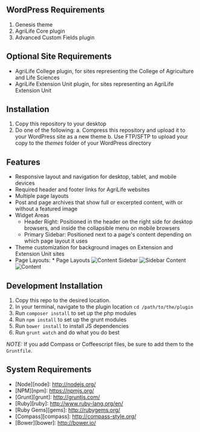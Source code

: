 ## WordPress Requirements

1. Genesis theme
2. AgriLife Core plugin
3. Advanced Custom Fields plugin

## Optional Site Requirements

* AgriLife College plugin, for sites representing the College of Agriculture and Life Sciences
* AgriLife Extension Unit plugin, for sites representing an AgriLife Extension Unit
 
## Installation

1. Copy this repository to your desktop
2. Do one of the following:
    a. Compress this repository and upload it to your WordPress site as a new theme
    b. Use FTP/SFTP to upload your copy to the *themes* folder of your WordPress directory

## Features

* Responsive layout and navigation for desktop, tablet, and mobile devices
* Required header and footer links for AgriLife websites
* Multiple page layouts
* Post and page archives that show full or excerpted content, with or without a featured image
* Widget Areas
    * Header Right: Positioned in the header on the right side for desktop browsers, and inside the collapsible menu on mobile browsers
    * Primary Sidebar: Positioned next to a page's content depending on which page layout it uses
* Theme customization for background images on Extension and Extension Unit sites
* Page Layouts: * Page Layouts
![Content Sidebar](http://agrilife.org/fishnutrition/wp-content/themes/genesis/lib/admin/images/layouts/cs.gif)
![Sidebar Content](http://agrilife.org/fishnutrition/wp-content/themes/genesis/lib/admin/images/layouts/sc.gif)
![Content](http://agrilife.org/fishnutrition/wp-content/themes/genesis/lib/admin/images/layouts/c.gif)

## Development Installation

1. Copy this repo to the desired location.
2. In your terminal, navigate to the plugin location `cd /path/to/the/plugin`
3. Run `composer install` to set up the php modules
4. Run `npm install` to set up the grunt modules
5. Run `bower install` to install JS dependencies
6. Run `grunt watch` and do what you do best
 
*NOTE:* If you add Compass or Coffeescript files, be sure to add them to the `Gruntfile`.

## System Requirements

* [Node][node]: http://nodejs.org/
* [NPM][npm]: https://npmjs.org/
* [Grunt][grunt]: http://gruntjs.com/
* [Ruby][ruby]: http://www.ruby-lang.org/en/
* [Ruby Gems][gems]: http://rubygems.org/
* [Compass][compass]: http://compass-style.org/
* [Bower][bower]: http://bower.io/

